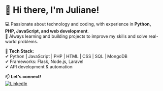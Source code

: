 # 👋 Hi there, I'm Juliane!

💻 Passionate about technology and coding, with experience in **Python, PHP, JavaScript, and web development**.  
🚀 Always learning and building projects to improve my skills and solve real-world problems.  

🔹 **Tech Stack:**  
✔ Python | JavaScript | PHP | HTML | CSS | SQL | MongoDB  
✔ Frameworks: Flask, Node.js, Laravel  
✔ API development & automation  
 

📫 **Let's connect!**  
[![LinkedIn](https://img.shields.io/badge/LinkedIn-Juliane-blue?logo=linkedin)](https://www.linkedin.com/in/juliane-beda-ara%C3%BAjo-5098a5257/)  


<!--
**juliane-DevArj/juliane-DevArj** is a ✨ _special_ ✨ repository because its `README.md` (this file) appears on your GitHub profile.

Here are some ideas to get you started:

- 🔭 I’m currently working on ...
- 🌱 I’m currently learning ...
- 👯 I’m looking to collaborate on ...
- 🤔 I’m looking for help with ...
- 💬 Ask me about ...
- 📫 How to reach me: ...
- 😄 Pronouns: ...
- ⚡ Fun fact: ...
-->
